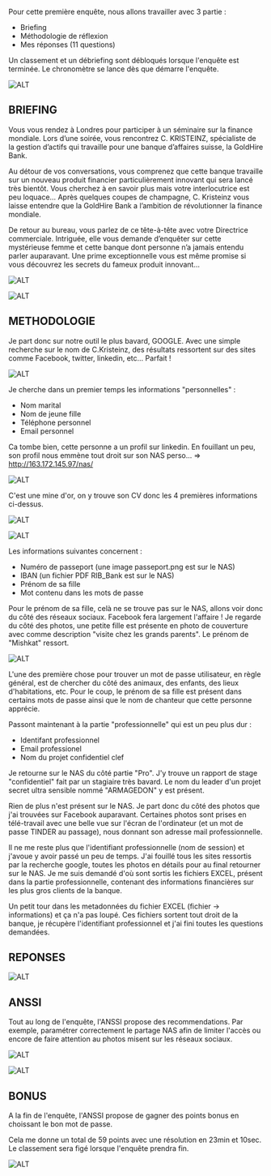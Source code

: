 Pour cette première enquête, nous allons travailler avec 3 partie :

  - Briefing
  - Méthodologie de réflexion
  - Mes réponses (11 questions)
  
Un classement et un débriefing sont débloqués lorsque l'enquête est terminée. Le chronomètre se lance dès que démarre l'enquête.

![ALT](../Referentiel/TB_1.png)

## BRIEFING
 
Vous vous rendez à Londres pour participer à un séminaire sur la finance mondiale. Lors d’une soirée, vous rencontrez C. KRISTEINZ, spécialiste de la gestion 
d’actifs qui travaille pour une banque d’affaires suisse, la GoldHire Bank.

Au détour de vos conversations, vous comprenez que cette banque travaille sur un nouveau produit financier particulièrement innovant qui sera lancé très bientôt. 
Vous cherchez à en savoir plus mais votre interlocutrice est peu loquace… Après quelques coupes de champagne, C. Kristeinz vous laisse entendre que la GoldHire Bank 
a l’ambition de révolutionner la finance mondiale.

De retour au bureau, vous parlez de ce tête-à-tête avec votre Directrice commerciale. Intriguée, elle vous demande d’enquêter sur cette mystérieuse femme et 
cette banque dont personne n’a jamais entendu parler auparavant. Une prime exceptionnelle vous est même promise si vous découvrez les secrets du fameux 
produit innovant...

![ALT](../Referentiel/Briefing_1.png)

![ALT](../Referentiel/Briefing_2.png)
 
## METHODOLOGIE
 
Je part donc sur notre outil le plus bavard, GOOGLE. Avec une simple recherche sur le nom de C.Kristeinz, des résultats ressortent sur des sites comme Facebook, twitter, linkedin, etc... Parfait !

![ALT](../Referentiel/Solution_1.png)

Je cherche dans un premier temps les informations "personnelles" :
  - Nom marital
  - Nom de jeune fille
  - Téléphone personnel
  - Email personnel 

Ca tombe bien, cette personne a un profil sur linkedin. En fouillant un peu, son profil nous emmène tout droit sur son NAS perso...
  => http://163.172.145.97/nas/
  
 ![ALT](../Referentiel/Solution_2.png)
 
C'est une mine d'or, on y trouve son CV donc les 4 premières informations ci-dessus. 

![ALT](../Referentiel/Solution_3.png)

![ALT](../Referentiel/Solution_4.png)

Les informations suivantes concernent :
  - Numéro de passeport (une image passeport.png est sur le NAS)
  - IBAN (un fichier PDF RIB_Bank est sur le NAS)
  - Prénom de sa fille 
  - Mot contenu dans les mots de passe
 
Pour le prénom de sa fille, celà ne se trouve pas sur le NAS, allons voir donc du côté des réseaux sociaux. Facebook fera largement l'affaire !
Je regarde du côté des photos, une petite fille est présente en photo de couverture avec comme description "visite chez les grands parents". Le prénom de "Mishkat" ressort.

![ALT](../Referentiel/Solution_5.png)

L'une des première chose pour trouver un mot de passe utilisateur, en règle général, est de chercher du côté des animaux, des enfants, des lieux d'habitations, etc.
Pour le coup, le prénom de sa fille est présent dans certains mots de passe ainsi que le nom de chanteur que cette personne apprécie.

Passont maintenant à la partie "professionnelle" qui est un peu plus dur :
  - Identifant professionnel
  - Email professionel
  - Nom du projet confidentiel clef

Je retourne sur le NAS du côté partie "Pro". J'y trouve un rapport de stage "confidentiel" fait par un stagiaire très bavard. Le nom du leader d'un projet secret ultra sensible nommé "ARMAGEDON" y est présent.

Rien de plus n'est présent sur le NAS. Je part donc du côté des photos que j'ai trouvées sur Facebook auparavant. Certaines photos sont prises en télé-travail avec une belle vue sur l'écran de l'ordinateur (et un mot de passe TINDER au passage), nous donnant son adresse mail professionnelle. 

Il ne me reste plus que l'identifiant professionnelle (nom de session) et j'avoue y avoir passé un peu de temps. J'ai fouillé tous les sites ressortis par la recherche google, toutes les photos en détails pour au final retourner sur le NAS. Je me suis demandé d'où sont sortis les fichiers EXCEL, présent dans la partie professionnelle, contenant des informations financières sur les plus gros clients de la banque. 

Un petit tour dans les metadonnées du fichier EXCEL (fichier -> informations) et ça n'a pas loupé. Ces fichiers sortent tout droit de la banque, je récupère l'identifiant professionnel et j'ai fini toutes les questions demandées.

## REPONSES 

![ALT](../Referentiel/Reponse_1.png)

## ANSSI

Tout au long de l'enquête, l'ANSSI propose des recommendations. Par exemple, paramétrer correctement le partage NAS afin de limiter l'accès ou encore de faire attention au photos misent sur les réseaux sociaux. 

![ALT](../Referentiel/ANSSI_1.png)

![ALT](../Referentiel/ANSSI_2.png)

## BONUS

A la fin de l'enquête, l'ANSSI propose de gagner des points bonus en choissant le bon mot de passe.

Cela me donne un total de 59 points avec une résolution en 23min et 10sec. Le classement sera figé lorsque l'enquête prendra fin.

![ALT](../Referentiel/BONUS_1.png)
